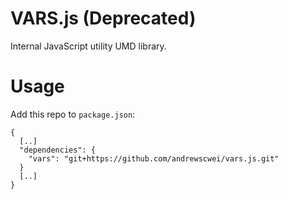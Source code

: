# VARS.js (Deprecated)

Internal JavaScript utility UMD library.

# Usage

Add this repo to `package.json`:

```
{
  [..]
  "dependencies": {
    "vars": "git+https://github.com/andrewscwei/vars.js.git"
  }
  [..]
}
```
